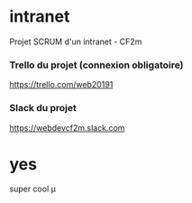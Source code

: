 # intranet
Projet SCRUM d'un intranet - CF2m

### Trello du projet (connexion obligatoire)
https://trello.com/web20191

### Slack du projet
https://webdevcf2m.slack.com




# yes

super cool
µ
